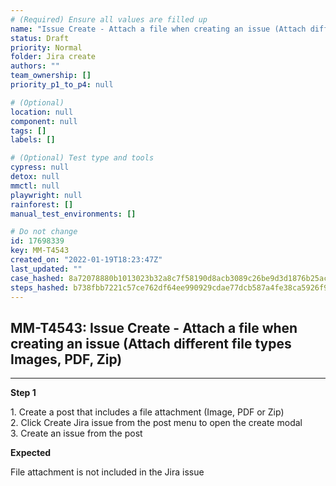 ```yaml
---
# (Required) Ensure all values are filled up
name: "Issue Create - Attach a file when creating an issue (Attach different file types Images, PDF, Zip)"
status: Draft
priority: Normal
folder: Jira create
authors: ""
team_ownership: []
priority_p1_to_p4: null

# (Optional)
location: null
component: null
tags: []
labels: []

# (Optional) Test type and tools
cypress: null
detox: null
mmctl: null
playwright: null
rainforest: []
manual_test_environments: []

# Do not change
id: 17698339
key: MM-T4543
created_on: "2022-01-19T18:23:47Z"
last_updated: ""
case_hashed: 8a72078880b1013023b32a8c7f58190d8acb3089c26be9d3d1876b25ac3179a5489b69cf8f4e13b6f753b987052d1be5
steps_hashed: b738fbb7221c57ce762df64ee990929cdae77dcb587a4fe38ca5926f92b0a0057569aaa5ddd539cafb08e2ce7c318d7a
---
```


<!-- (Auto-generated) Based on frontmatter's "key" and "name" -->

## MM-T4543: Issue Create - Attach a file when creating an issue (Attach different file types Images, PDF, Zip)

---

**Step 1**

1\. Create a post that includes a file attachment (Image, PDF or Zip)\
2\. Click Create Jira issue from the post menu to open the create modal\
3\. Create an issue from the post

**Expected**

File attachment is not included in the Jira issue
